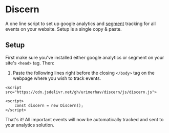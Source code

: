 # Discern
A one line script to set up google analytics and [segment](https://segment.com/) 
tracking for all events on your website. Setup is a single copy & paste. 

## Setup

First make sure you've installed either google analytics or segment on your site's `<head>` tag. Then:
 
 1. Paste the following lines right before the closing `</body>` tag on the webpage where you wish to track events.

```
<script src="https://cdn.jsdelivr.net/gh/urimerhav/discern/js/discern.js">

<script>
    const discern = new Discern();
</script>
``` 

That's it! All important events will now be automatically tracked and sent to your analytics solution.
